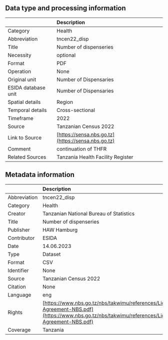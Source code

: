 ## Data type and processing information 

|                     | Description                                        |
|:--------------------|:---------------------------------------------------|
| Category            | Health                                             |
| Abbreviation        | tncen22_disp                                       |
| Title               | Number of dispenseries                             |
| Necessity           | optional                                           |
| Format              | PDF                                                |
| Operation           | None                                               |
| Original unit       | Number of Dispensaries                             |
| ESIDA database unit | Number of Dispensaries                             |
| Spatial details     | Region                                             |
| Temporal details    | Cross-sectional                                    |
| Timeframe           | 2022                                               |
| Source              | Tanzanian Census 2022                              |
| Link to Source      | [https://sensa.nbs.go.tz](https://sensa.nbs.go.tz) |
| Comment             | continuation of THFR                               |
| Related Sources     | Tanzania Health Facility Register                  |

## Metadata information 

|              | Description                                                                                                                                      |
|:-------------|:-------------------------------------------------------------------------------------------------------------------------------------------------|
| Abbreviation | tncen22_disp                                                                                                                                     |
| Category     | Health                                                                                                                                           |
| Creator      | Tanzanian National Bureau of Statistics                                                                                                          |
| Title        | Number of dispenseries                                                                                                                           |
| Publisher    | HAW Hamburg                                                                                                                                      |
| Contributor  | ESIDA                                                                                                                                            |
| Date         | 14.06.2023                                                                                                                                       |
| Type         | Dataset                                                                                                                                          |
| Format       | CSV                                                                                                                                              |
| Identifier   | None                                                                                                                                             |
| Source       | Tanzanian Census 2022                                                                                                                            |
| Citation     | None                                                                                                                                             |
| Language     | eng                                                                                                                                              |
| Rights       | [https://www.nbs.go.tz/nbs/takwimu/references/Licence-Agreement-NBS.pdf](https://www.nbs.go.tz/nbs/takwimu/references/Licence-Agreement-NBS.pdf) |
| Coverage     | Tanzania                                                                                                                                         |